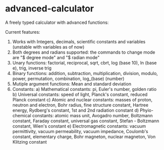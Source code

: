 # advanced-calculator
A freely typed calculator with advanced functions:

Current features:
1) Works with Integers, decimals, scientific constants and variables (unstable with variables as of now)
2) Both degrees and radians supported: the commands to change mode are "$ degree mode" and "$ radian mode"
3) Unary functions: factorial, reciprocal, sqrt, cbrt, log (base 10), ln (base e), trig, inverse trig
4) Binary functions: addition, subtraction, multiplication, division, modulo, power, permutation, combination, log_(base) (number)
5) Mutiple argument functions: Mean and standard deviation
6) Constants:
  a) Mathematical constants: pi, Euler's number, golden ratio 
  b) Universal constants: speed of light, Planck's constant, reduced Planck constant
  c) Atomic and nuclear constants: masses of proton, neutron and electron, Bohr radius, fine structure constant, Hartree energy, Rydberg's constant, 1st and 2nd radiation constant
  d) Phyio-chemical constants: atomic mass unit, Avogadro number, Boltzmann constant, Faraday constant, universal gas constant, Stefan - Boltzmann constant, Wien's constant
  e) Electromagnetic constants: vacuum permittivity, vacuum permeability, vacuum impedance, Coulomb's constant, elementary charge, Bohr magneton, nuclear magneton, Von Klitzing constant
